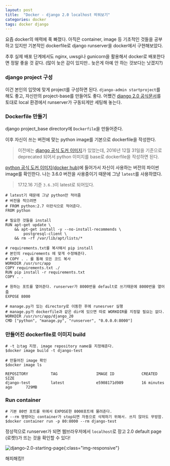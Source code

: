 ```yaml
---
layout: post 
title:  "Docker - django 2.0 localhost 띄워보기"
categories: docker
tags: docker django
---
```


요즘 docker의 매력에 푹 빠졌다. 아직은 container, image 등 기초적인 것들을 공부하고 있지만 기본적인 dockerfile로 django runserver을 docker에서 구현해보았다. 


추후 실제 배포 단계에서도 nginx, uwsgi나 gunicorn을 활용해서 docker로 배포한다면 정말 좋을 것 같다. (많이 늦은 감이 있지만.. 늦은게 아예 안 하는 것보다는 낫겠지?)


### django project 구성
이건 본인의 입맛에 맞게 project를 구성하면 된다. `django-admin startproject`를 해도 좋고, 자신만의 project-base를 만들어도 좋다. 어쨌건 [django 2.0 공식문서](https://docs.djangoproject.com/en/2.0/releases/2.0/)를 토대로 local 환경에서 runserver가 구동되게만 세팅해 놓는다.


### Dockerfile 만들기
django project_base directory에 `Dockerfile`을 만들어준다.

이후 자신이 쓰는 버전에 맞는 python image를 기본으로 dockerfile을 작성한다. 

> 이전에는 [django 공식 도커 이미지](https://hub.docker.com/_/django/)가 있었는데, 2016년 12월 31일을 기준으로 deprecated 되어서 python 이미지를 base로 dockerfile을 작성하면 된다.

[python 공식 도커 이미지(docker hub)](https://hub.docker.com/_/python/)에 들어가서 자신이 사용하는 버전의 파이썬 image를 확인한다. 나는 3.6.0 버전을 사용중이기 때문에 그냥 `latest`를 사용하였다.

> 17.12.16 기준 `3.6.3`이 latest로 되어있다.

```
# latest기 때문에 그냥 python만 적어줌
# 버전을 적으려면 
# FROM python:2.7 이런식으로 적어준다.
FROM python

# 필요한 것들을 install
RUN apt-get update \
    && apt-get install -y --no-install-recommends \
        postgresql-client \
    && rm -rf /var/lib/apt/lists/*

# requirements.txt를 복사해서 pip install
# 본인의 requirements 에 맞게 수정해준다.
# COPY . . 를 통해 모든 코드 복사
WORKDIR /usr/src/app
COPY requirements.txt ./
RUN pip install -r requirements.txt
COPY . .

# 원하는 포트를 열어준다. runserver가 8000번을 default로 쓰기때문에 8000번을 열어줌
EXPOSE 8000

# manage.py가 있는 directory로 이동한 후에 runesrver 실행
# manage.py가 dockerfile과 같은 dir에 있으면 따로 WORKDIR를 지정할 필요는 없다.
WORKDIR /usr/src/app/django_20
CMD ["python", "manage.py", "runserver", "0.0.0.0:8000"]
```

### 만들어진 dockerfile로 이미지 build
```
# -t 는tag 지정. image repository name을 지정해준다.
$docker image build -t django-test

# 만들어진 image 확인
$docker image ls

REPOSITORY          TAG                 IMAGE ID            CREATED             SIZE
django-test         latest              e5908171d989        16 minutes ago      729MB
```

### Run container
```
# 기본 80번 포트를 위에서 EXPOSE한 8000포트에 물려준다.
# --rm 명령어는 container가 stop되면 자동으로 삭제하기 위해서. 쓰지 않아도 무방함.
$docker container run -p 80:8000 --rm django-test
```

정상적으로 runserver가 되면 웹브라우저에서 `localhost`로 장고 2.0 default page (로켓!)가 뜨는 것을 확인할 수 있다! 

![django-2.0-starting-page](https://i.imgur.com/Uta5BHI.png){:class="img-responsive"}


해피해킹!!

